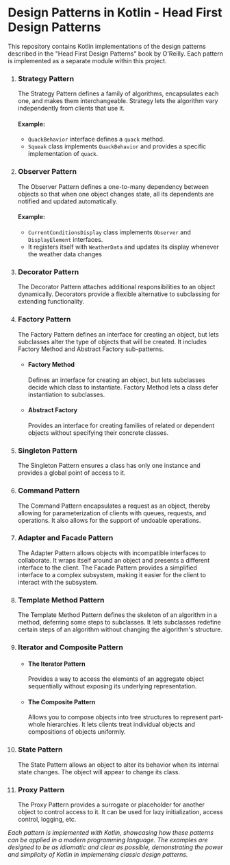# Design Patterns in Kotlin - Head First Design Patterns

This repository contains Kotlin implementations of the design patterns described in the "Head First Design Patterns" book by O'Reilly. Each pattern is implemented as a separate module within this project.

1. ### Strategy Pattern
   The Strategy Pattern defines a family of algorithms, encapsulates each one, and makes them interchangeable. Strategy lets the algorithm vary independently from clients that use it.

   #### Example:  
   - `QuackBehavior` interface defines a `quack` method.
   - `Squeak` class implements `QuackBehavior` and provides a specific implementation of `quack`.

2. ### Observer Pattern
   The Observer Pattern defines a one-to-many dependency between objects so that when one object changes state, all its dependents are notified and updated automatically.

   #### Example:  
   - `CurrentConditionsDisplay` class implements `Observer` and `DisplayElement` interfaces.
   - It registers itself with `WeatherData` and updates its display whenever the weather data changes
3. ### Decorator Pattern
   The Decorator Pattern attaches additional responsibilities to an object dynamically. Decorators provide a flexible alternative to subclassing for extending functionality.

4. ### Factory Pattern 
   The Factory Pattern defines an interface for creating an object, but lets subclasses alter the type of objects that will be created. It includes Factory Method and Abstract Factory sub-patterns.

    - #### Factory Method
      Defines an interface for creating an object, but lets subclasses decide which class to instantiate. Factory Method lets a class defer instantiation to subclasses.

    - #### Abstract Factory
      Provides an interface for creating families of related or dependent objects without specifying their concrete classes.

5. ### Singleton Pattern
   The Singleton Pattern ensures a class has only one instance and provides a global point of access to it.

6. ### Command Pattern
   The Command Pattern encapsulates a request as an object, thereby allowing for parameterization of clients with queues, requests, and operations. It also allows for the support of undoable operations.

7. ### Adapter and Facade Pattern
   The Adapter Pattern allows objects with incompatible interfaces to collaborate. It wraps itself around an object and presents a different interface to the client. The Facade Pattern provides a simplified interface to a complex subsystem, making it easier for the client to interact with the subsystem.

8. ### Template Method Pattern
   The Template Method Pattern defines the skeleton of an algorithm in a method, deferring some steps to subclasses. It lets subclasses redefine certain steps of an algorithm without changing the algorithm's structure.
9. ### Iterator and Composite Pattern
   - #### The Iterator Pattern
     Provides a way to access the elements of an aggregate object sequentially without exposing its underlying representation. 
   - #### The Composite Pattern 
     Allows you to compose objects into tree structures to represent part-whole hierarchies. It lets clients treat individual objects and compositions of objects uniformly.

10. ### State Pattern
    The State Pattern allows an object to alter its behavior when its internal state changes. The object will appear to change its class.

11. ### Proxy Pattern
    The Proxy Pattern provides a surrogate or placeholder for another object to control access to it. It can be used for lazy initialization, access control, logging, etc.

<em>Each pattern is implemented with Kotlin, showcasing how these patterns can be applied in a modern programming language. The examples are designed to be as idiomatic and clear as possible, demonstrating the power and simplicity of Kotlin in implementing classic design patterns.</em>